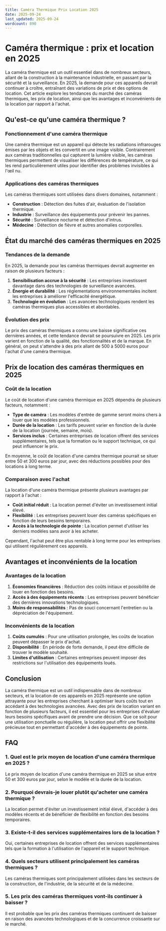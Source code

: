 ```yaml
---
title: Caméra Thermique Prix Location 2025
date: 2025-09-24
last_updated: 2025-09-24
wordcount: 890
---
```


# Caméra thermique : prix et location en 2025

La caméra thermique est un outil essentiel dans de nombreux secteurs, allant de la construction à la maintenance industrielle, en passant par la sécurité et la surveillance. En 2025, la demande pour ces appareils devrait continuer à croître, entraînant des variations de prix et des options de location. Cet article explore les tendances du marché des caméras thermiques, les prix de location, ainsi que les avantages et inconvénients de la location par rapport à l'achat.

## Qu'est-ce qu'une caméra thermique ?

### Fonctionnement d'une caméra thermique

Une caméra thermique est un appareil qui détecte les radiations infrarouges émises par les objets et les convertit en une image visible. Contrairement aux caméras traditionnelles qui capturent la lumière visible, les caméras thermiques permettent de visualiser les différences de température, ce qui les rend particulièrement utiles pour identifier des problèmes invisibles à l'œil nu.

### Applications des caméras thermiques

Les caméras thermiques sont utilisées dans divers domaines, notamment :

- **Construction** : Détection des fuites d'air, évaluation de l'isolation thermique.
- **Industrie** : Surveillance des équipements pour prévenir les pannes.
- **Sécurité** : Surveillance nocturne et détection d'intrus.
- **Médecine** : Détection de fièvre et autres anomalies corporelles.

## État du marché des caméras thermiques en 2025

### Tendances de la demande

En 2025, la demande pour les caméras thermiques devrait augmenter en raison de plusieurs facteurs :

1. **Sensibilisation accrue à la sécurité** : Les entreprises investissent davantage dans des technologies de surveillance avancées.
2. **Énergie et durabilité** : Les réglementations environnementales incitent les entreprises à améliorer l'efficacité énergétique.
3. **Technologie en évolution** : Les avancées technologiques rendent les caméras thermiques plus accessibles et abordables.

### Évolution des prix

Le prix des caméras thermiques a connu une baisse significative ces dernières années, et cette tendance devrait se poursuivre en 2025. Les prix varient en fonction de la qualité, des fonctionnalités et de la marque. En général, on peut s'attendre à des prix allant de 500 à 5000 euros pour l'achat d'une caméra thermique.

## Prix de location des caméras thermiques en 2025

### Coût de la location

Le coût de location d'une caméra thermique en 2025 dépendra de plusieurs facteurs, notamment :

- **Type de caméra** : Les modèles d'entrée de gamme seront moins chers à louer que les modèles professionnels.
- **Durée de la location** : Les tarifs peuvent varier en fonction de la durée de la location (journée, semaine, mois).
- **Services inclus** : Certaines entreprises de location offrent des services supplémentaires, tels que la formation ou le support technique, ce qui peut influencer le prix.

En moyenne, le coût de location d'une caméra thermique pourrait se situer entre 50 et 300 euros par jour, avec des réductions possibles pour des locations à long terme.

### Comparaison avec l'achat

La location d'une caméra thermique présente plusieurs avantages par rapport à l'achat :

- **Coût initial réduit** : La location permet d'éviter un investissement initial élevé.
- **Flexibilité** : Les entreprises peuvent louer des caméras spécifiques en fonction de leurs besoins temporaires.
- **Accès à la technologie de pointe** : La location permet d'utiliser les derniers modèles sans avoir à les acheter.

Cependant, l'achat peut être plus rentable à long terme pour les entreprises qui utilisent régulièrement ces appareils.

## Avantages et inconvénients de la location

### Avantages de la location

1. **Économies financières** : Réduction des coûts initiaux et possibilité de louer en fonction des besoins.
2. **Accès à des équipements récents** : Les entreprises peuvent bénéficier des dernières innovations technologiques.
3. **Moins de responsabilités** : Pas de souci concernant l'entretien ou la dépréciation de l'équipement.

### Inconvénients de la location

1. **Coûts cumulés** : Pour une utilisation prolongée, les coûts de location peuvent dépasser le prix d'achat.
2. **Disponibilité** : En période de forte demande, il peut être difficile de trouver le modèle souhaité.
3. **Limites d'utilisation** : Certaines entreprises peuvent imposer des restrictions sur l'utilisation des équipements loués.

## Conclusion

La caméra thermique est un outil indispensable dans de nombreux secteurs, et la location de ces appareils en 2025 représente une option attrayante pour les entreprises cherchant à optimiser leurs coûts tout en accédant à des technologies avancées. Avec des prix de location variant en fonction de plusieurs facteurs, il est essentiel pour les entreprises d'évaluer leurs besoins spécifiques avant de prendre une décision. Que ce soit pour une utilisation ponctuelle ou régulière, la location peut offrir une flexibilité précieuse tout en permettant d'accéder à des équipements de pointe.

## FAQ

### 1. Quel est le prix moyen de location d'une caméra thermique en 2025 ?

Le prix moyen de location d'une caméra thermique en 2025 se situe entre 50 et 300 euros par jour, selon le modèle et la durée de la location.

### 2. Pourquoi devrais-je louer plutôt qu'acheter une caméra thermique ?

La location permet d'éviter un investissement initial élevé, d'accéder à des modèles récents et de bénéficier de flexibilité en fonction des besoins temporaires.

### 3. Existe-t-il des services supplémentaires lors de la location ?

Oui, certaines entreprises de location offrent des services supplémentaires tels que la formation à l'utilisation de l'appareil et le support technique.

### 4. Quels secteurs utilisent principalement les caméras thermiques ?

Les caméras thermiques sont principalement utilisées dans les secteurs de la construction, de l'industrie, de la sécurité et de la médecine.

### 5. Les prix des caméras thermiques vont-ils continuer à baisser ?

Il est probable que les prix des caméras thermiques continuent de baisser en raison des avancées technologiques et de la concurrence croissante sur le marché.